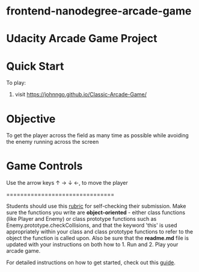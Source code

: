 frontend-nanodegree-arcade-game
===============================

Udacity Arcade Game Project
===============================
Quick Start
===============================
To play:
1. visit https://johnngo.github.io/Classic-Arcade-Game/

Objective
==============================
To get the player across the field as many time as possible while avoiding the enemy running across the screen

Game Controls
===============================
Use the arrow keys ↑ → ↓ ←, to move the player

===============================

Students should use this [rubric](https://review.udacity.com/#!/projects/2696458597/rubric) for self-checking their submission. Make sure the functions you write are **object-oriented** - either class functions (like Player and Enemy) or class prototype functions such as Enemy.prototype.checkCollisions, and that the keyword 'this' is used appropriately within your class and class prototype functions to refer to the object the function is called upon. Also be sure that the **readme.md** file is updated with your instructions on both how to 1. Run and 2. Play your arcade game.

For detailed instructions on how to get started, check out this [guide](https://docs.google.com/document/d/1v01aScPjSWCCWQLIpFqvg3-vXLH2e8_SZQKC8jNO0Dc/pub?embedded=true).
